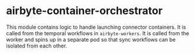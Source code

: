 # airbyte-container-orchestrator

This module contains logic to handle launching connector containers. It is called from the temporal workflows in `airbyte-workers`. It is called from the worker and spins up in a separate pod so that sync workflows can be isolated from each other.
